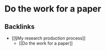 # Do the work for a paper

## Backlinks
* [[§My research production process]]
	* [[Do the work for a paper]]

<!-- {BearID:DFA75B9E-C98B-415B-843E-1C4D094E74AC-469-000000E0108218A2} -->
